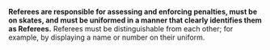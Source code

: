 **Referees are responsible for assessing and enforcing penalties, must be on skates, and must be uniformed in a manner that clearly identifies them as Referees.** Referees must be distinguishable from each other; for example, by displaying a name or number on their uniform.